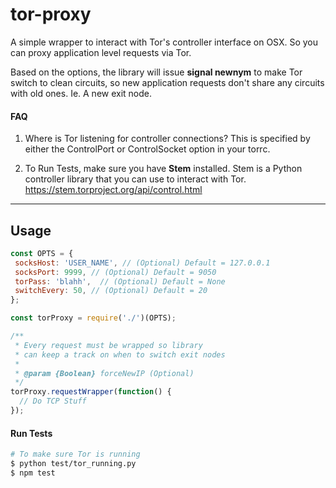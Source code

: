 # tor-proxy
A simple wrapper to interact with Tor's controller interface on OSX. So you can proxy application level requests via Tor.

Based on the options, the library will issue __signal newnym__ to make Tor switch to clean circuits, so new application requests don't share any circuits with old ones. Ie. A new exit node.


#### FAQ
1. Where is Tor listening for controller connections? This is specified by either the ControlPort or ControlSocket option in your torrc.

2. To Run Tests, make sure you have __Stem__ installed. Stem is a Python controller library that you can use to interact with Tor. https://stem.torproject.org/api/control.html


----

## Usage

```js
const OPTS = {
 socksHost: 'USER_NAME', // (Optional) Default = 127.0.0.1
 socksPort: 9999, // (Optional) Default = 9050
 torPass: 'blahh',  // (Optional) Default = None
 switchEvery: 50, // (Optional) Default = 20
};

const torProxy = require('./')(OPTS);

/**
 * Every request must be wrapped so library
 * can keep a track on when to switch exit nodes
 *
 * @param {Boolean} forceNewIP (Optional)
 */
torProxy.requestWrapper(function() {
  // Do TCP Stuff
});
```

#### Run Tests

```bash
# To make sure Tor is running
$ python test/tor_running.py
$ npm test
```
